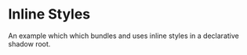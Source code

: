 # Inline Styles

An example which which bundles and uses inline styles in a declarative shadow root.
